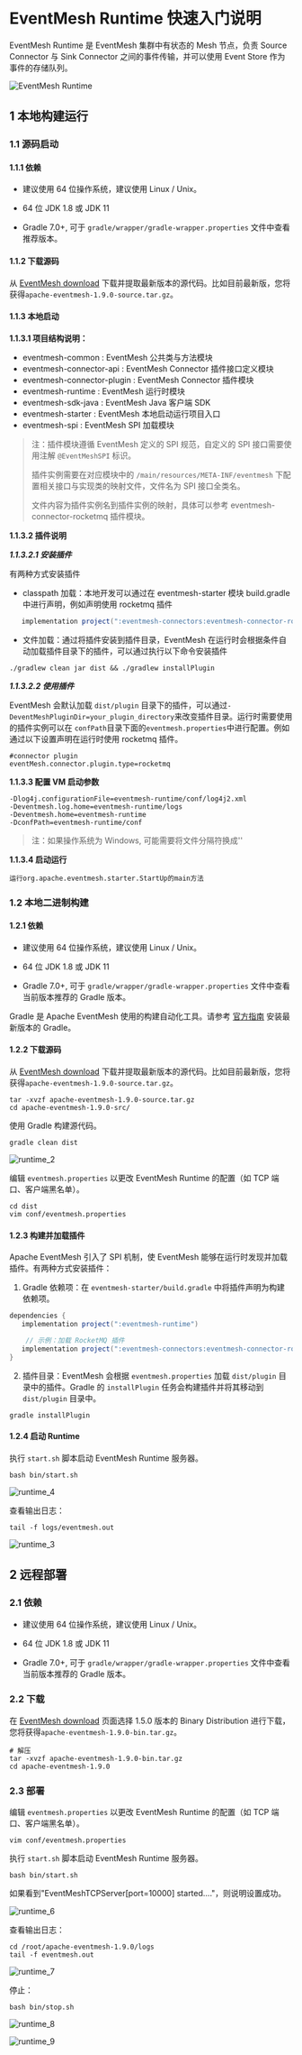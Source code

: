 # EventMesh Runtime 快速入门说明

EventMesh Runtime 是 EventMesh 集群中有状态的 Mesh 节点，负责 Source Connector 与 Sink Connector 之间的事件传输，并可以使用 Event Store 作为事件的存储队列。

![EventMesh Runtime](/images/design-document/runtime.png)

## 1 本地构建运行

### 1.1 源码启动

#### 1.1.1 依赖

- 建议使用 64 位操作系统，建议使用 Linux / Unix。

- 64 位 JDK 1.8 或 JDK 11

- Gradle 7.0+, 可于 `gradle/wrapper/gradle-wrapper.properties` 文件中查看推荐版本。

#### 1.1.2 下载源码

从 [EventMesh download](https://eventmesh.apache.org/download) 下载并提取最新版本的源代码。比如目前最新版，您将获得`apache-eventmesh-1.9.0-source.tar.gz`。

#### 1.1.3 本地启动

**1.1.3.1 项目结构说明：**

- eventmesh-common : EventMesh 公共类与方法模块
- eventmesh-connector-api : EventMesh Connector 插件接口定义模块
- eventmesh-connector-plugin : EventMesh Connector 插件模块
- eventmesh-runtime : EventMesh 运行时模块
- eventmesh-sdk-java : EventMesh Java 客户端 SDK
- eventmesh-starter : EventMesh 本地启动运行项目入口
- eventmesh-spi : EventMesh SPI 加载模块

> 注：插件模块遵循 EventMesh 定义的 SPI 规范，自定义的 SPI 接口需要使用注解 `@EventMeshSPI` 标识。
>
> 插件实例需要在对应模块中的 `/main/resources/META-INF/eventmesh` 下配置相关接口与实现类的映射文件，文件名为 SPI 接口全类名。
>
> 文件内容为插件实例名到插件实例的映射，具体可以参考 eventmesh-connector-rocketmq 插件模块。

**1.1.3.2 插件说明**

***1.1.3.2.1 安装插件***

有两种方式安装插件

- classpath 加载：本地开发可以通过在 eventmesh-starter 模块 build.gradle 中进行声明，例如声明使用 rocketmq 插件

```gradle
   implementation project(":eventmesh-connectors:eventmesh-connector-rocketmq")
```

- 文件加载：通过将插件安装到插件目录，EventMesh 在运行时会根据条件自动加载插件目录下的插件，可以通过执行以下命令安装插件

```shell
./gradlew clean jar dist && ./gradlew installPlugin
```

***1.1.3.2.2 使用插件***

EventMesh 会默认加载 `dist/plugin` 目录下的插件，可以通过`-DeventMeshPluginDir=your_plugin_directory`来改变插件目录。运行时需要使用的插件实例可以在
`confPath`目录下面的`eventmesh.properties`中进行配置。例如通过以下设置声明在运行时使用 rocketmq 插件。

```properties
#connector plugin
eventMesh.connector.plugin.type=rocketmq
```

**1.1.3.3 配置 VM 启动参数**

```properties
-Dlog4j.configurationFile=eventmesh-runtime/conf/log4j2.xml
-Deventmesh.log.home=eventmesh-runtime/logs
-Deventmesh.home=eventmesh-runtime
-DconfPath=eventmesh-runtime/conf
```

> 注：如果操作系统为 Windows, 可能需要将文件分隔符换成'\'

**1.1.3.4 启动运行**

```
运行org.apache.eventmesh.starter.StartUp的main方法
```

### 1.2 本地二进制构建

#### 1.2.1 依赖

- 建议使用 64 位操作系统，建议使用 Linux / Unix。

- 64 位 JDK 1.8 或 JDK 11

- Gradle 7.0+, 可于 `gradle/wrapper/gradle-wrapper.properties` 文件中查看当前版本推荐的 Gradle 版本。

Gradle 是 Apache EventMesh 使用的构建自动化工具。请参考 [官方指南](https://docs.gradle.org/current/userguide/installation.html) 安装最新版本的 Gradle。

#### 1.2.2 下载源码

从 [EventMesh download](https://eventmesh.apache.org/download) 下载并提取最新版本的源代码。比如目前最新版，您将获得`apache-eventmesh-1.9.0-source.tar.gz`。

```console
tar -xvzf apache-eventmesh-1.9.0-source.tar.gz
cd apache-eventmesh-1.9.0-src/
```

使用 Gradle 构建源代码。

```console
gradle clean dist
```

![runtime_2](/images/install/runtime_2.png)

编辑 `eventmesh.properties` 以更改 EventMesh Runtime 的配置（如 TCP 端口、客户端黑名单）。

```console
cd dist
vim conf/eventmesh.properties
```

#### 1.2.3 构建并加载插件

Apache EventMesh 引入了 SPI 机制，使 EventMesh 能够在运行时发现并加载插件。有两种方式安装插件：

1. Gradle 依赖项：在 `eventmesh-starter/build.gradle` 中将插件声明为构建依赖项。

```gradle
dependencies {
   implementation project(":eventmesh-runtime")

    // 示例：加载 RocketMQ 插件
   implementation project(":eventmesh-connectors:eventmesh-connector-rocketmq")
}
```

2. 插件目录：EventMesh 会根据 `eventmesh.properties` 加载 `dist/plugin` 目录中的插件。Gradle 的 `installPlugin` 任务会构建插件并将其移动到 `dist/plugin` 目录中。

```console
gradle installPlugin
```

#### 1.2.4 启动 Runtime

执行 `start.sh` 脚本启动 EventMesh Runtime 服务器。

```console
bash bin/start.sh
```

![runtime_4](/images/install/runtime_4.png)

查看输出日志：

```console
tail -f logs/eventmesh.out
```

![runtime_3](/images/install/runtime_3.png)

## 2 远程部署

### 2.1 依赖

- 建议使用 64 位操作系统，建议使用 Linux / Unix。

- 64 位 JDK 1.8 或 JDK 11

- Gradle 7.0+, 可于 `gradle/wrapper/gradle-wrapper.properties` 文件中查看当前版本推荐的 Gradle 版本。

### 2.2 下载

在 [EventMesh download](https://eventmesh.apache.org/download) 页面选择 1.5.0 版本的 Binary Distribution 进行下载，您将获得`apache-eventmesh-1.9.0-bin.tar.gz`。

```console
# 解压
tar -xvzf apache-eventmesh-1.9.0-bin.tar.gz
cd apache-eventmesh-1.9.0
```

### 2.3 部署

编辑 `eventmesh.properties` 以更改 EventMesh Runtime 的配置（如 TCP 端口、客户端黑名单）。

```console
vim conf/eventmesh.properties
```

执行 `start.sh` 脚本启动 EventMesh Runtime 服务器。

```console
bash bin/start.sh
```

如果看到"EventMeshTCPServer[port=10000] started...."，则说明设置成功。

![runtime_6](/images/install/runtime_6.png)


查看输出日志：

```console
cd /root/apache-eventmesh-1.9.0/logs
tail -f eventmesh.out
```

![runtime_7](/images/install/runtime_7.png)

停止：

```console
bash bin/stop.sh
```

![runtime_8](/images/install/runtime_8.png)

![runtime_9](/images/install/runtime_9.png)